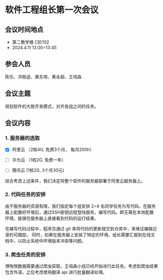 # 软件工程组长第一次会议

## 会议时间地点

- 第二教学楼 C阶102
- 2024.4.11  13:00~13:45

## 参会人员

陈乐、洪枢适、黄东琦、黄永超、王培森

## 会议主题

规划软件的大致开发模式，对齐各组之间的任务。

## 会议内容

### 1. 服务器的选取

- [x] 阿里云 （2核4G, 免费3个月， 每月200h）

- [ ] 华为云 （1核2G, 免费一年）
- [ ] 腾讯云   (1核2G, 3个月30元)

综合考虑上述条件，我们决定将整个软件的服务器部署于阿里云服务器上。

### 2. 代码任务的安排

由于服务器的资源有限，我们指定每个组安排 2~4 名同学任务为写代码。在服务器上配置好环境后，通过SSH密钥远程登陆服务，编写代码。即无需在本地配置环境，能够在服务器上直接看到代码的运行结果。

在编写代码过程中，程序员通过 git 来将代码的更新提交到仓库中，来保证编辑记录的可跟踪。 同时，如果在服务器上安装了特定的环境，组长需要汇报到在线文档中，以防止系统中环境版本冲突等问题。

### 3. 爬虫任务的安排

博物馆数据需要通过爬虫获取，王培森小组已经开始进行此任务。考虑到爬虫结果包含外语，之后考虑使用翻译 api 进行批量翻译处理。



